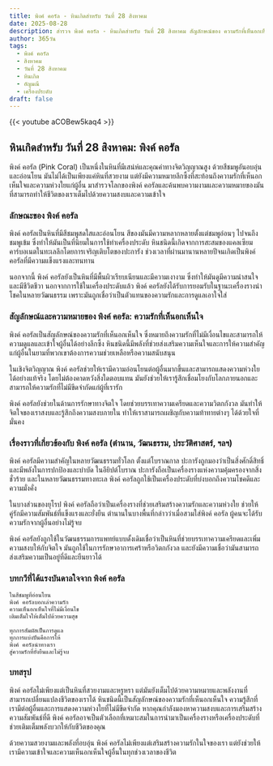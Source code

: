```yaml
---
title: พิงค์ คอรัล - หินเกิดสำหรับ วันที่ 28 สิงหาคม
date: 2025-08-28
description: สำรวจ พิงค์ คอรัล - หินเกิดสำหรับ วันที่ 28 สิงหาคม สัญลักษณ์ของ ความรักที่เห็นอกเห็นใจ มาเรียนรู้ความหมายลึกซึ้งของหินพิเศษนี้
author: 365วัน
tags:
  - พิงค์ คอรัล
  - สิงหาคม
  - วันที่ 28 สิงหาคม
  - หินเกิด
  - อัญมณี
  - เครื่องประดับ
draft: false
---
```


{{< youtube aCOBew5kaq4 >}}

## หินเกิดสำหรับ วันที่ 28 สิงหาคม: พิงค์ คอรัล

พิงค์ คอรัล (Pink Coral) เป็นหนึ่งในหินที่มีเสน่ห์และคุณค่าทางจิตวิญญาณสูง ด้วยสีชมพูอันอบอุ่นและอ่อนโยน มันไม่ได้เป็นเพียงแค่หินที่สวยงาม แต่ยังมีความหมายลึกซึ้งที่สะท้อนถึงความรักที่เห็นอกเห็นใจและความห่วงใยแก่ผู้อื่น มาสำรวจโลกของพิงค์ คอรัลและค้นพบความงามและความหมายของมันที่สามารถทำให้ชีวิตของเราเต็มไปด้วยความสงบและความเข้าใจ

### ลักษณะของ พิงค์ คอรัล

พิงค์ คอรัลเป็นหินที่มีสีชมพูสดใสและอ่อนโยน สีของมันมีความหลากหลายตั้งแต่ชมพูอ่อนๆ ไปจนถึงชมพูเข้ม ซึ่งทำให้มันเป็นที่นิยมในการใช้ทำเครื่องประดับ หินชนิดนี้เกิดจากการสะสมของแคลเซียมคาร์บอเนตในทะเลลึกโดยการเจริญเติบโตของปะการัง ช่วงเวลาที่ผ่านมานานหลายปีจนเกิดเป็นพิงค์ คอรัลที่มีความแข็งแรงและทนทาน

นอกจากนี้ พิงค์ คอรัลยังเป็นหินที่มีพื้นผิวเรียบเนียนและมีความเงางาม ซึ่งทำให้มันดูมีความน่าสนใจและมีชีวิตชีวา นอกจากการใช้ในเครื่องประดับแล้ว พิงค์ คอรัลยังได้รับการยอมรับในฐานะเครื่องรางนำโชคในหลายวัฒนธรรม เพราะมันถูกเชื่อว่าเป็นตัวแทนของความรักและการดูแลเอาใจใส่

### สัญลักษณ์และความหมายของ พิงค์ คอรัล: ความรักที่เห็นอกเห็นใจ

พิงค์ คอรัลเป็นสัญลักษณ์ของความรักที่เห็นอกเห็นใจ ซึ่งหมายถึงความรักที่ไม่มีเงื่อนไขและสามารถให้ความดูแลและเข้าใจผู้อื่นได้อย่างลึกซึ้ง หินชนิดนี้มีพลังที่ช่วยส่งเสริมความเห็นใจและการให้ความสำคัญแก่ผู้อื่นในยามที่พวกเขาต้องการความช่วยเหลือหรือความสนับสนุน

ในเชิงจิตวิญญาณ พิงค์ คอรัลช่วยให้เรามีความอ่อนโยนต่อผู้อื่นมากขึ้นและสามารถแสดงความห่วงใยได้อย่างแท้จริง โดยไม่ต้องคาดหวังสิ่งใดตอบแทน มันยังช่วยให้เรารู้สึกเชื่อมโยงกับโลกภายนอกและสามารถให้ความรักที่ไม่มีขีดจำกัดแก่ผู้ที่เรารัก

พิงค์ คอรัลยังช่วยในด้านการรักษาทางจิตใจ โดยช่วยบรรเทาความเครียดและความวิตกกังวล มันทำให้จิตใจของเราสงบและรู้สึกถึงความสงบภายใน ทำให้เราสามารถเผชิญกับความท้าทายต่างๆ ได้ด้วยใจที่มั่นคง

### เรื่องราวที่เกี่ยวข้องกับ พิงค์ คอรัล (ตำนาน, วัฒนธรรม, ประวัติศาสตร์, ฯลฯ)

พิงค์ คอรัลมีความสำคัญในหลายวัฒนธรรมทั่วโลก ตั้งแต่โบราณกาล ปะการังถูกมองว่าเป็นสิ่งศักดิ์สิทธิ์และมีพลังในการปกป้องและบำบัด ในอียิปต์โบราณ ปะการังถือเป็นเครื่องรางแห่งความคุ้มครองจากสิ่งชั่วร้าย และในหลายวัฒนธรรมทางทะเล พิงค์ คอรัลถูกใช้เป็นเครื่องประดับที่บ่งบอกถึงความโชคดีและความมั่งคั่ง

ในบางส่วนของยุโรป พิงค์ คอรัลถือว่าเป็นเครื่องรางที่ช่วยเสริมสร้างความรักและความห่วงใย ช่วยให้คู่รักมีความสัมพันธ์ที่แข็งแรงและยั่งยืน ตำนานในบางพื้นที่กล่าวว่าเมื่อสวมใส่พิงค์ คอรัล ผู้คนจะได้รับความรักจากผู้อื่นอย่างไม่รู้จบ

พิงค์ คอรัลยังถูกใช้ในวัฒนธรรมการแพทย์แบบดั้งเดิมเชื่อว่าเป็นหินที่ช่วยบรรเทาความเครียดและเพิ่มความสงบให้กับจิตใจ มันถูกใช้ในการรักษาอาการเศร้าหรือวิตกกังวล และยังมีความเชื่อว่ามันสามารถส่งเสริมความเป็นอยู่ที่ดีและยืนยาวได้

### บทกวีที่ได้แรงบันดาลใจจาก พิงค์ คอรัล

```
ในสีชมพูที่อ่อนโยน
พิงค์ คอรัลบอกเล่าความรัก
ความเห็นอกเห็นใจที่ไม่มีเงื่อนไข
เติมเต็มใจให้เต็มไปด้วยความสุข

ทุกการสัมผัสเป็นการดูแล
ทุกการแบ่งปันคือการให้
พิงค์ คอรัลนำทางเรา
สู่ความรักที่ยั่งยืนและไม่รู้จบ
```

### บทสรุป

พิงค์ คอรัลไม่เพียงแต่เป็นหินที่สวยงามและหรูหรา แต่มันยังเต็มไปด้วยความหมายและพลังงานที่สามารถเปลี่ยนแปลงชีวิตของเราได้ หินชนิดนี้เป็นสัญลักษณ์ของความรักที่เห็นอกเห็นใจ ความรู้สึกที่เรามีต่อผู้อื่นและการแสดงความห่วงใยที่ไม่มีขีดจำกัด หากคุณกำลังมองหาความสงบและการเสริมสร้างความสัมพันธ์ที่ดี พิงค์ คอรัลอาจเป็นตัวเลือกที่เหมาะสมในการนำมาเป็นเครื่องรางหรือเครื่องประดับที่ช่วยเติมเต็มพลังบวกให้กับชีวิตของคุณ

ด้วยความสวยงามและพลังที่อบอุ่น พิงค์ คอรัลไม่เพียงแต่เสริมสร้างความรักในใจของเรา แต่ยังช่วยให้เรามีความเข้าใจและความเห็นอกเห็นใจผู้อื่นในทุกช่วงเวลาของชีวิต